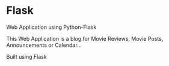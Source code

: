 # Flask
Web Application using Python-Flask

This Web Application is a blog for Movie Reviews, Movie Posts, Announcements or Calendar...

Built using Flask
